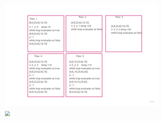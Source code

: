 



![](/assets/blog.jpg)

![](https://media.geeksforgeeks.org/wp-content/uploads/insertionsort.png)